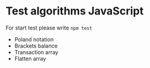 # Test algorithms JavaScript

For start test please write `npm test`

- Poland notation
- Brackets balance
- Transaction array
- Flatten array